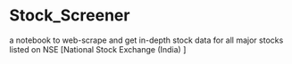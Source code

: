 # Stock_Screener
a notebook to web-scrape and get in-depth stock data for all major stocks listed on NSE [National Stock Exchange (India) ]
